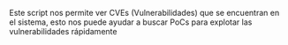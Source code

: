 Este script nos permite ver CVEs (Vulnerabilidades) que se encuentran en el sistema, esto nos puede ayudar a buscar PoCs para explotar las vulnerabilidades rápidamente 